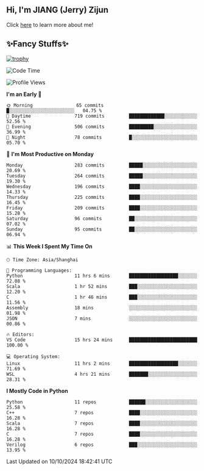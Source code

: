 ## Hi, I'm JIANG (Jerry) Zijun

Click [here](https://jzjerry.github.io/about/) to learn more about me!

## ✨Fancy Stuffs✨
[![trophy](https://github-profile-trophy.vercel.app/?username=jzjerry&theme=onedark)](https://github.com/ryo-ma/github-profile-trophy)
<!--START_SECTION:waka-->
![Code Time](http://img.shields.io/badge/Code%20Time-728%20hrs%2044%20mins-blue)

![Profile Views](http://img.shields.io/badge/Profile%20Views-0-blue)

**I'm an Early 🐤** 

```text
🌞 Morning                65 commits          █░░░░░░░░░░░░░░░░░░░░░░░░   04.75 % 
🌆 Daytime                719 commits         █████████████░░░░░░░░░░░░   52.56 % 
🌃 Evening                506 commits         █████████░░░░░░░░░░░░░░░░   36.99 % 
🌙 Night                  78 commits          █░░░░░░░░░░░░░░░░░░░░░░░░   05.70 % 
```
📅 **I'm Most Productive on Monday** 

```text
Monday                   283 commits         █████░░░░░░░░░░░░░░░░░░░░   20.69 % 
Tuesday                  264 commits         █████░░░░░░░░░░░░░░░░░░░░   19.30 % 
Wednesday                196 commits         ████░░░░░░░░░░░░░░░░░░░░░   14.33 % 
Thursday                 225 commits         ████░░░░░░░░░░░░░░░░░░░░░   16.45 % 
Friday                   209 commits         ████░░░░░░░░░░░░░░░░░░░░░   15.28 % 
Saturday                 96 commits          ██░░░░░░░░░░░░░░░░░░░░░░░   07.02 % 
Sunday                   95 commits          ██░░░░░░░░░░░░░░░░░░░░░░░   06.94 % 
```


📊 **This Week I Spent My Time On** 

```text
🕑︎ Time Zone: Asia/Shanghai

💬 Programming Languages: 
Python                   11 hrs 6 mins       ██████████████████░░░░░░░   72.08 % 
Scala                    1 hr 52 mins        ███░░░░░░░░░░░░░░░░░░░░░░   12.20 % 
C                        1 hr 46 mins        ███░░░░░░░░░░░░░░░░░░░░░░   11.56 % 
Assembly                 18 mins             ░░░░░░░░░░░░░░░░░░░░░░░░░   01.98 % 
JSON                     7 mins              ░░░░░░░░░░░░░░░░░░░░░░░░░   00.86 % 

🔥 Editors: 
VS Code                  15 hrs 24 mins      █████████████████████████   100.00 % 

💻 Operating System: 
Linux                    11 hrs 2 mins       ██████████████████░░░░░░░   71.69 % 
WSL                      4 hrs 21 mins       ███████░░░░░░░░░░░░░░░░░░   28.31 % 
```

**I Mostly Code in Python** 

```text
Python                   11 repos            ██████░░░░░░░░░░░░░░░░░░░   25.58 % 
C++                      7 repos             ████░░░░░░░░░░░░░░░░░░░░░   16.28 % 
Scala                    7 repos             ████░░░░░░░░░░░░░░░░░░░░░   16.28 % 
C                        7 repos             ████░░░░░░░░░░░░░░░░░░░░░   16.28 % 
Verilog                  6 repos             ███░░░░░░░░░░░░░░░░░░░░░░   13.95 % 
```




 Last Updated on 10/10/2024 18:42:41 UTC
<!--END_SECTION:waka-->
